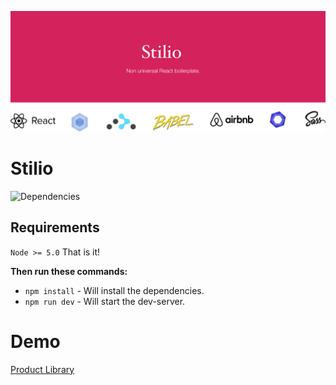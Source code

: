 ![Stilio](/banner.jpg)

# Stilio

![Dependencies](https://david-dm.org/pontusab/stilio.svg)

## Requirements
`Node >= 5.0`
That is it!

**Then run these commands:**
- `npm install` - Will install the dependencies.
- `npm run dev` - Will start the dev-server.


Demo
======

[Product Library](http://izettle.bubba.cc)
